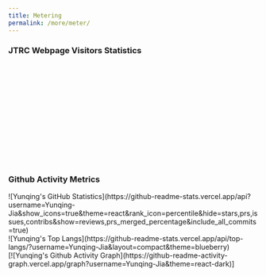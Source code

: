 ```yaml
---
title: Metering
permalink: /more/meter/
---
```



<style>
.intro{
font-family:times;
font-size:21px;
}
</style>

### JTRC Webpage Visitors Statistics
<div style="width: 200px; height: 200px; overflow: hidden; position: relative;">
  <script type="text/javascript" id="clstr_globe" src="//clustrmaps.com/globe.js?d=g8Lfxn9R7bJMgBp60QNt8vYkoTwb3VExT5t1q3uL_mM"></script>
</div>

### Github Activity Metrics
<div class="container">
    <div class="row">
    <div class="col-md-5">
          ![Yunqing's GitHub Statistics](https://github-readme-stats.vercel.app/api?username=Yunqing-Jia&show_icons=true&theme=react&rank_icon=percentile&hide=stars,prs,issues,contribs&show=reviews,prs_merged_percentage&include_all_commits=true)
    </div>
    <div class="col-md-3">
          ![Yunqing's Top Langs](https://github-readme-stats.vercel.app/api/top-langs/?username=Yunqing-Jia&layout=compact&theme=blueberry)
    </div>    
    </div>
    <div class="row">
    <div class="col-md-8">
          [![Yunqing's Github Activity Graph](https://github-readme-activity-graph.vercel.app/graph?username=Yunqing-Jia&theme=react-dark)]
    </div>
    </div>
</div>

